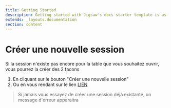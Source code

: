 ```yaml
---
title: Getting Started
description: Getting started with Jigsaw's docs starter template is as easy as 1, 2, 3.
extends: _layouts.documentation
section: content
---
```

# Créer une nouvelle session

Si la session n'existe pas encore pour la table que vous souhaitez ouvrir, vous pourrez la créer des 2 facons

1. En cliquant sur le bouton "Créer une nouvelle session"
2. Ou en vous rendant sur le lien [LIEN](http://table-manager.jeuf5892.odns.fr/days/create)

> Si jamais vous essayez de créer une session déjà existante, un message d'erreur apparaitra
